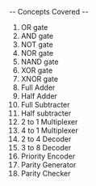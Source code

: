 -- Concepts Covered --

1. OR gate
2. AND gate
3. NOT gate
4. NOR gate
5. NAND gate
6. XOR gate
7. XNOR gate
8. Full Adder
9. Half Adder
10. Full Subtracter
11. Half subtracter
12. 2 to 1 Multiplexer
13. 4 to 1 Multiplexer
14. 2 to 4 Decoder
15. 3 to 8 Decoder
16. Priority Encoder
17. Parity Generator
18. Parity Checker
   
